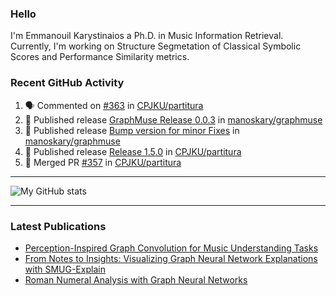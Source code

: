 ### Hello

I'm Emmanouil Karystinaios a Ph.D. in Music Information Retrieval.
Currently, I'm working on Structure Segmetation of Classical Symbolic Scores and Performance Similarity metrics.


### Recent GitHub Activity
  
<!--START_SECTION:activity-->
1. 🗣 Commented on [#363](https://github.com/CPJKU/partitura/issues/363#issuecomment-2247953461) in [CPJKU/partitura](https://github.com/CPJKU/partitura)
2. 🚀 Published release [GraphMuse Release 0.0.3](https://github.com/manoskary/graphmuse/releases/tag/v0.0.3) in [manoskary/graphmuse](https://github.com/manoskary/graphmuse)
3. 🚀 Published release [Bump version for minor Fixes](https://github.com/manoskary/graphmuse/releases/tag/v0.0.2) in [manoskary/graphmuse](https://github.com/manoskary/graphmuse)
4. 🚀 Published release [Release 1.5.0](https://github.com/CPJKU/partitura/releases/tag/v1.5.0) in [CPJKU/partitura](https://github.com/CPJKU/partitura)
5. 🎉 Merged PR [#357](https://github.com/CPJKU/partitura/pull/357) in [CPJKU/partitura](https://github.com/CPJKU/partitura)
<!--END_SECTION:activity-->

---

![My GitHub stats](https://github-readme-stats.vercel.app/api?username=manoskary&show_icons=true&theme=radical)


<!--
**manoskary/manoskary** is a ✨ _special_ ✨ repository because its `README.md` (this file) appears on your GitHub profile.

Here are some ideas to get you started:

- 🔭 I’m currently working on ...
- 🌱 I’m currently learning ...
- 👯 I’m looking to collaborate on ...
- 🤔 I’m looking for help with ...
- 💬 Ask me about ...
- 📫 How to reach me: ...
- 😄 Pronouns: ...
- ⚡ Fun fact: ...
-->

---

### Latest Publications

<!-- BLOG-POST-LIST:START -->
- [Perception-Inspired Graph Convolution for Music Understanding Tasks](https://towardsdatascience.com/perception-inspired-graph-convolution-for-music-understanding-tasks-4d2ba1be48e7?source=rss-9d63e988ed0c------2)
- [From Notes to Insights: Visualizing Graph Neural Network Explanations with SMUG-Explain](https://manoskary.medium.com/from-notes-to-insights-visualizing-graph-neural-network-explanations-with-smug-explain-ed41a30e55ed?source=rss-9d63e988ed0c------2)
- [Roman Numeral Analysis with Graph Neural Networks](https://towardsdatascience.com/roman-numeral-analysis-with-graph-neural-networks-4d6140cd4c0b?source=rss-9d63e988ed0c------2)
<!-- BLOG-POST-LIST:END -->

